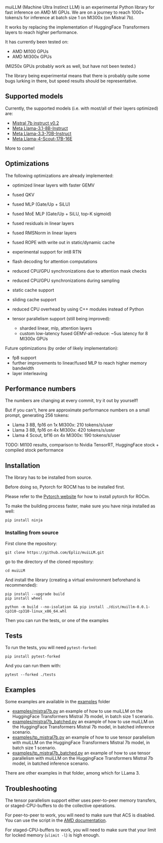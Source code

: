 muiLLM (Machine Ultra Instinct LLM) is an experimental Python library for fast inference on AMD MI GPUs.
We are on a journey to reach 1000+ tokens/s for inference at batch size 1 on MI300x (on Mistral 7b).

It works by replacing the implementation of HuggingFace Transformers layers to reach higher performance.

It has currently been tested on:
* AMD MI100 GPUs
* AMD MI300x GPUs

(MI250x GPUs probably work as well, but have not been tested.)

The library being experimental means that there is probably quite some bugs lurking in there, but speed results should be representative.

## Supported models

Currently, the supported models (i.e. with most/all of their layers optimized) are:
* [Mistral 7b instruct v0.2](https://huggingface.co/mistralai/Mistral-7B-Instruct-v0.2)
* [Meta Llama-3.1-8B-Instruct](https://huggingface.co/meta-llama/Llama-3.1-8B-Instruct)
* [Meta Llama-3.3-70B-Instruct](https://huggingface.co/meta-llama/Llama-3.3-70B-Instruct)
* [Meta Llama-4-Scout-17B-16E](https://huggingface.co/meta-llama/Llama-4-Scout-17B-16E)

More to come!

## Optimizations

The following optimizations are already implemented:
* optimized linear layers with faster GEMV
* fused QKV
* fused MLP (Gate/Up + SiLU)
* fused MoE MLP (Gate/Up + SiLU, top-K sigmoid)
* fused residuals in linear layers
* fused RMSNorm in linear layers
* fused ROPE with write out in static/dynamic cache
* experimental support for int8 RTN
* flash decoding for attention computations
* reduced CPU/GPU synchronizations due to attention mask checks
* reduced CPU/GPU synchronizations during sampling
* static cache support
* sliding cache support
* reduced CPU overhead by using C++ modules instead of Python

* tensor parallelism support (still being improved):
    * sharded linear, mlp, attention layers
    * custom low-latency fused GEMV-all-reduce: ~5us latency for 8 MI300x GPUs

Future optimizations (by order of likely implementation):
* fp8 support
* further improvements to linear/fused MLP to reach higher memory bandwidth
* layer interleaving

## Performance numbers

The numbers are changing at every commit, try it out by yourself!

But if you can't, here are approximate performance numbers on a small prompt, generating 256 tokens:
* Llama 3 8B, fp16 on 1x MI300x: 210 tokens/s/user
* Llama 3 8B, fp16 on 4x MI300x: 420 tokens/s/user
* Llama 4 Scout, bf16 on 4x MI300x: 190 tokens/s/user

TODO: MI100 results, comparison to Nvidia TensorRT, HuggingFace stock + compiled stock performance

## Installation

The library has to be installed from source.

Before doing so, Pytorch for ROCM has to be installed first.

Please refer to the [Pytorch website](https://pytorch.org/get-started/locally/) for how to install pytorch for ROCm.

To make the building process faster, make sure you have ninja installed as well:

```shell
pip install ninja
```

### Installing from source

First clone the repository:

```shell
git clone https://github.com/Epliz/muiLLM.git
```

go to the directory of the cloned repository:

```shell
cd muiLLM
```

And install the library (creating a virtual environment beforehand is recommended):

```shell
pip install --upgrade build
pip install wheel

python -m build --no-isolation && pip install ./dist/muillm-0.0.1-cp310-cp310-linux_x86_64.whl
```

Then you can run the tests, or one of the examples

## Tests

To run the tests, you will need `pytest-forked`:
```shell
pip install pytest-forked
```

And you can run them with:
```shell
pytest --forked ./tests
```

## Examples

Some examples are available in the [examples](examples/) folder

* [examples/mistral7b.py](examples/mistral7b.py) an example of how to use muiLLM on the HuggingFace Transformers Mistral 7b model, in batch size 1 scenario.
* [examples/mistral7b_batched.py](examples/mistral7b_batched.py) an example of how to use muiLLM on the HuggingFace Transformers Mistral 7b model, in batched inference scenario.
* [examples/tp_mistral7b.py](examples/tp_mistral7b.py) an example of how to use tensor parallelism with muiLLM on the HuggingFace Transformers Mistral 7b model, in batch size 1 scenario.
* [examples/tp_mistral7b_batched.py](examples/tp_mistral7b_batched.py) an example of how to use tensor parallelism with muiLLM on the HuggingFace Transformers Mistral 7b model, in batched inference scenario.

There are other examples in that folder, among which for LLama 3.

## Troubleshooting

The tensor parallelism support either uses peer-to-peer memory transfers, or staged-CPU-buffers to do the collective operations.

For peer-to-peer to work, you will need to make sure that ACS is disabled. You can use the script in the [AMD documentation](https://dcgpu.docs.amd.com/projects/gpu-cluster-networking/en/develop/how-to/single-node-config.html#configuration-scripts).

For staged-CPU-buffers to work, you will need to make sure that your limit for locked memory (`ulimit -l`) is high enough.